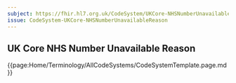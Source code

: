 ```yaml
---
subject: https://fhir.hl7.org.uk/CodeSystem/UKCore-NHSNumberUnavailableReason
issue: CodeSystem-UKCore-NHSNumberUnavailableReason
---
```

## UK Core NHS Number Unavailable Reason

{{page:Home/Terminology/AllCodeSystems/CodeSystemTemplate.page.md}}